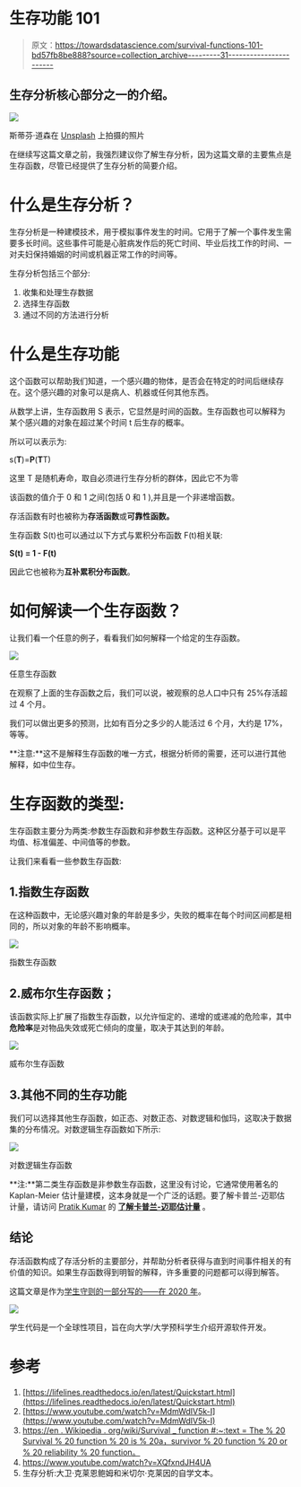 # 生存功能 101

> 原文：<https://towardsdatascience.com/survival-functions-101-bd57fb8be888?source=collection_archive---------31----------------------->

## 生存分析核心部分之一的介绍。

![](img/98f64fd4a02bfe9bcef78c0a8bed127e.png)

斯蒂芬·道森在 [Unsplash](/s/photos/survival-analysis?utm_source=unsplash&utm_medium=referral&utm_content=creditCopyText) 上拍摄的照片

在继续写这篇文章之前，我强烈建议你了解生存分析，因为这篇文章的主要焦点是生存函数，尽管已经提供了生存分析的简要介绍。

# **什么是生存分析？**

生存分析是一种建模技术，用于模拟事件发生的时间。它用于了解一个事件发生需要多长时间。这些事件可能是心脏病发作后的死亡时间、毕业后找工作的时间、一对夫妇保持婚姻的时间或机器正常工作的时间等。

生存分析包括三个部分:

1.  收集和处理生存数据
2.  选择生存函数
3.  通过不同的方法进行分析

# **什么是生存功能**

这个函数可以帮助我们知道，一个感兴趣的物体，是否会在特定的时间后继续存在。这个感兴趣的对象可以是病人、机器或任何其他东西。

从数学上讲，生存函数用 S 表示，它显然是时间的函数。生存函数也可以解释为某个感兴趣的对象在超过某个时间 t 后生存的概率。

所以可以表示为:

s(**T**)=**P**(**T**T)

这里 T 是随机寿命，取自必须进行生存分析的群体，因此它不为零

该函数的值介于 0 和 1 之间(包括 0 和 1 ),并且是一个非递增函数。

存活函数有时也被称为**存活函数**或**可靠性函数。**

生存函数 S(t)也可以通过以下方式与累积分布函数 F(t)相关联:

**S(t) = 1 - F(t)**

因此它也被称为**互补累积分布函数**。

# **如何解读一个生存函数？**

让我们看一个任意的例子，看看我们如何解释一个给定的生存函数。

![](img/3ae4e440fbe9ee89b8fb7f1dc3ef0bfa.png)

任意生存函数

在观察了上面的生存函数之后，我们可以说，被观察的总人口中只有 25%存活超过 4 个月。

我们可以做出更多的预测，比如有百分之多少的人能活过 6 个月，大约是 17%，等等。

**注意:**这不是解释生存函数的唯一方式，根据分析师的需要，还可以进行其他解释，如中位生存。

# 生存函数的类型:

生存函数主要分为两类:参数生存函数和非参数生存函数。这种区分基于可以是平均值、标准偏差、中间值等的参数。

让我们来看看一些参数生存函数:

## 1.指数生存函数

在这种函数中，无论感兴趣对象的年龄是多少，失败的概率在每个时间区间都是相同的，所以对象的年龄不影响概率。

![](img/3ae4e440fbe9ee89b8fb7f1dc3ef0bfa.png)

指数生存函数

## 2.威布尔生存函数；

该函数实际上扩展了指数生存函数，以允许恒定的、递增的或递减的危险率，其中**危险率**是对物品失效或死亡倾向的度量，取决于其达到的年龄。

![](img/367b6fff753a10e0c32349571ce14df4.png)

威布尔生存函数

## 3.其他不同的生存功能

我们可以选择其他生存函数，如正态、对数正态、对数逻辑和伽玛，这取决于数据集的分布情况。对数逻辑生存函数如下所示:

![](img/729ef080d236507bb74e422a332178da.png)

对数逻辑生存函数

**注:**第二类生存函数是非参数生存函数，这里没有讨论，它通常使用著名的 Kaplan-Meier 估计量建模，这本身就是一个广泛的话题。要了解卡普兰-迈耶估计量，请访问 [Pratik Kumar](https://towardsdatascience.com/@pratikbaitha04) 的 [**了解卡普兰-迈耶估计量**](/understanding-kaplan-meier-estimator-68258e26a3e4) 。

## 结论

存活函数构成了存活分析的主要部分，并帮助分析者获得与直到时间事件相关的有价值的知识。如果生存函数得到明智的解释，许多重要的问题都可以得到解答。

这篇文章是作为[学生守则的一部分写的——在 2020 年](https://scodein.tech/)。

![](img/7bbf73874af046dbacf2df95aebf0b0f.png)

学生代码是一个全球性项目，旨在向大学/大学预科学生介绍开源软件开发。

# 参考

1.  [https://lifelines.readthedocs.io/en/latest/Quickstart.html](https://lifelines.readthedocs.io/en/latest/Quickstart.html)
2.  [https://www.youtube.com/watch?v=MdmWdIV5k-I](https://www.youtube.com/watch?v=MdmWdIV5k-I)
3.  [https://en . Wikipedia . org/wiki/Survival _ function #:~:text = The % 20 Survival % 20 function % 20 is % 20a，survivor % 20 function % 20 or % 20 reliability % 20 function。](https://en.wikipedia.org/wiki/Survival_function#:~:text=The%20survival%20function%20is%20a,survivor%20function%20or%20reliability%20function.)
4.  https://www.youtube.com/watch?v=XQfxndJH4UA
5.  生存分析:大卫·克莱恩鲍姆和米切尔·克莱因的自学文本。